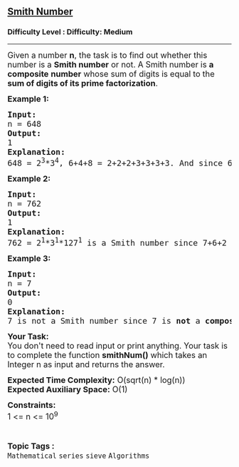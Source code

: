 <h2><a href="https://www.geeksforgeeks.org/problems/smith-number4132/1?page=1&difficulty=Medium&status=unsolved,attempted&sortBy=accuracy">Smith Number</a></h2><h3>Difficulty Level : Difficulty: Medium</h3><hr><div class="problems_problem_content__Xm_eO"><p><span style="font-size: 18px;">Given a number <strong>n</strong>, the task is to find out whether this number is a <strong>Smith number</strong> or not. A Smith number is <strong>a composite</strong> <strong>number</strong> whose sum of digits is equal to the <strong>sum of digits of its prime factorization</strong>.</span></p>
<p><span style="font-size: 18px;"><strong>Example 1:</strong></span></p>
<pre><span style="font-size: 18px;"><strong>Input:</strong></span>
<span style="font-size: 18px;">n = 648</span>
<span style="font-size: 18px;"><strong>Output:</strong></span>
<span style="font-size: 18px;">1</span>
<span style="font-size: 18px;"><strong>Explanation:</strong></span>
<span style="font-size: 18px;">648 = 2<sup>3</sup>*3<sup>4</sup>, 6+4+8 = 2+2+2+3+3+3+3. And since 648 is a <strong>composite number</strong>, 648 is a Smith number.</span></pre>
<p><span style="font-size: 18px;"><strong>Example 2:</strong></span></p>
<pre><span style="font-size: 18px;"><strong>Input:</strong></span>
<span style="font-size: 18px;">n = 762</span>
<span style="font-size: 18px;"><strong>Output:</strong></span>
<span style="font-size: 18px;">1</span>
<span style="font-size: 18px;"><strong>Explanation:</strong></span>
<span style="font-size: 18px;">762 = 2<sup>1</sup>*3<sup>1</sup>*127<sup>1</sup> is a Smith number since 7+6+2 = 2+3+(1+2+7) and it is a <strong>composite number</strong>.</span></pre>
<p><span style="font-size: 18px;"><strong>Example 3:</strong></span></p>
<pre><span style="font-size: 18px;"><strong>Input:</strong></span>
<span style="font-size: 18px;">n = 7</span>
<span style="font-size: 18px;"><strong>Output:</strong></span>
<span style="font-size: 18px;">0</span>
<span style="font-size: 18px;"><strong>Explanation:</strong></span>
<span style="font-size: 18px;">7 is not a Smith number since 7 is <strong>not</strong> a <strong>composite number</strong>.</span></pre>
<p><span style="font-size: 18px;"><strong>Your Task:</strong><br>You don't need to read input or print anything. Your task is to complete the function <strong>smithNum()</strong> which takes an Integer n as input and returns the answer.</span></p>
<p><span style="font-size: 18px;"><strong>Expected Time Complexity:</strong> O(sqrt(n) * log(n))<br><strong>Expected Auxiliary Space:</strong> O(1)</span></p>
<p><span style="font-size: 18px;"><strong>Constraints:</strong></span><br><span style="font-size: 18px;">1 &lt;= n &lt;= 10<sup>9</sup></span></p></div><br><p><span style=font-size:18px><strong>Topic Tags : </strong><br><code>Mathematical</code>&nbsp;<code>series</code>&nbsp;<code>sieve</code>&nbsp;<code>Algorithms</code>&nbsp;